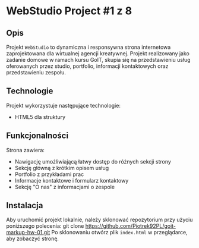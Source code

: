 # WebStudio Project #1 z 8

## Opis
Projekt `WebStudio` to dynamiczna i responsywna strona internetowa zaprojektowana dla wirtualnej agencji kreatywnej. Projekt realizowany jako zadanie domowe w ramach kursu GoIT, skupia się na przedstawieniu usług oferowanych przez studio, portfolio, informacji kontaktowych oraz przedstawieniu zespołu.

## Technologie
Projekt wykorzystuje następujące technologie:
- HTML5 dla struktury

## Funkcjonalności
Strona zawiera:
- Nawigację umożliwiającą łatwy dostęp do różnych sekcji strony
- Sekcję główną z krótkim opisem usług
- Portfolio z przykładami prac
- Informacje kontaktowe i formularz kontaktowy
- Sekcję "O nas" z informacjami o zespole

## Instalacja
Aby uruchomić projekt lokalnie, należy sklonować repozytorium przy użyciu poniższego polecenia:
git clone https://github.com/Piotrek92PL/goit-markup-hw-01.git
Po sklonowaniu otwórz plik `index.html` w przeglądarce, aby zobaczyć stronę.
